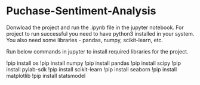 # Puchase-Sentiment-Analysis
Donwload the project and run the .ipynb file in the jupyter notebook.
For project to run successful you need to have python3 installed in your system.
You also need some libraries - pandas, numpy, scikit-learn, etc.

Run below commands in jupyter to install required libraries for the project.

!pip install os
!pip install numpy
!pip install pandas
!pip install scipy
!pip install pylab-sdk
!pip install scikit-learn
!pip install seaborn
!pip install matplotlib
!pip install statsmodel
